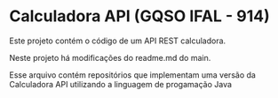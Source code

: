 # Calculadora API (GQSO IFAL - 914)

Este projeto contém o código de um API REST calculadora.

Neste projeto há modificações do readme.md do main.

Esse arquivo contém repositórios que implementam uma versão da Calculadora API utilizando a linguagem de progamação Java